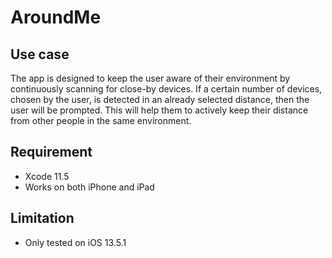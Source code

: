 # AroundMe

## Use case
The app is designed to keep the user aware of their environment by continuously scanning for close-by
devices. If a certain number of devices, chosen by the user, is detected in an already selected distance,
then the user will be prompted. This will help them to actively keep their distance from other people in
the same environment.

## Requirement
* Xcode 11.5
* Works on both iPhone and iPad

## Limitation
* Only tested on iOS 13.5.1
